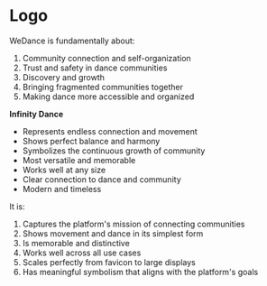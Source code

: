 # Logo

WeDance is fundamentally about:

1. Community connection and self-organization
2. Trust and safety in dance communities
3. Discovery and growth
4. Bringing fragmented communities together
5. Making dance more accessible and organized

**Infinity Dance**

- Represents endless connection and movement
- Shows perfect balance and harmony
- Symbolizes the continuous growth of community
- Most versatile and memorable
- Works well at any size
- Clear connection to dance and community
- Modern and timeless

It is:

1. Captures the platform's mission of connecting communities
2. Shows movement and dance in its simplest form
3. Is memorable and distinctive
4. Works well across all use cases
5. Scales perfectly from favicon to large displays
6. Has meaningful symbolism that aligns with the platform's goals
